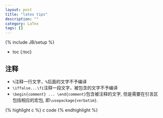 ```yaml
---
layout: post
title: "latex tips"
description: ""
category: LaTex 
tags: []
---
```

{% include JB/setup %}

<!-- 目录 -->
* toc
{:toc}

<!-- 正文 -->

## 注释 ##

* `%`注释一行文字，`%`后面的文字不予编译
* `\iffalse...\fi`注释一段文字，被包含的文字不予编译
* `\begin{comment} ... \end{comment}`包含被注释的文字, 但是需要在引言区包括相应的宏包, 即`\usepackage{verbatim}`.

<!-- 代码块(注意修改语言) -->
{% highlight c %}
c code
{% endhighlight %}
